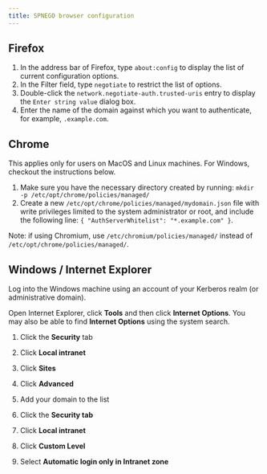 ```yaml
---
title: SPNEGO browser configuration
---
```


## Firefox

1.  In the address bar of Firefox, type `about:config` to display the list of current configuration options.
2.  In the Filter field, type `negotiate` to restrict the list of options.
3.  Double-click the `network.negotiate-auth.trusted-uris` entry to display the `Enter string value` dialog box.
4.  Enter the name of the domain against which you want to authenticate, for example, `.example.com`.

## Chrome

This applies only for users on MacOS and Linux machines. For Windows, checkout the instructions below.

1. Make sure you have the necessary directory created by running: `mkdir -p /etc/opt/chrome/policies/managed/`
2. Create a new `/etc/opt/chrome/policies/managed/mydomain.json` file with write privileges limited to the system administrator or root, and include the following line: `{ "AuthServerWhitelist": "*.example.com" }`.

Note: if using Chromium, use `/etc/chromium/policies/managed/` instead of `/etc/opt/chrome/policies/managed/`.

## Windows / Internet Explorer

Log into the Windows machine using an account of your Kerberos realm (or administrative domain).

Open Internet Explorer, click **Tools** and then click **Internet Options**. You may also be able to find **Internet Options** using the system search.

1. Click the **Security** tab
2. Click **Local intranet**
3. Click **Sites**
4. Click **Advanced**
5. Add your domain to the list

6. Click the **Security tab**
7. Click **Local intranet**
8. Click **Custom Level**
9. Select **Automatic login only in Intranet zone**
